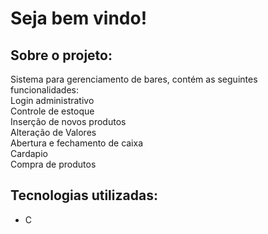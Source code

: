 # Seja bem vindo!
<h2>Sobre o projeto:</h2>
<p>
  Sistema para gerenciamento de bares, contém as seguintes funcionalidades: <br>
  Login administrativo <br>
  Controle de estoque <br>
  Inserção de novos produtos <br>
  Alteração de Valores <br>
  Abertura e fechamento de caixa <br>
  Cardapio <br>
  Compra de produtos <br>
</p>
<h2>Tecnologias utilizadas:</h2>
<ul>
  <li>C</li>
</ul>
<!-- <h2>Comandos uteis:</h2>
<ul>
  <li>Para iniciar aplicação digite:<h5>npm start</h5></li>
</ul> -->
